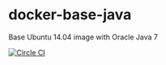 # docker-base-java

Base Ubuntu 14.04 image with Oracle Java 7

[![Circle CI](https://circleci.com/gh/qba73/qba73-docker-base-java.svg?style=svg)](https://circleci.com/gh/qba73/qba73-docker-base-java)
